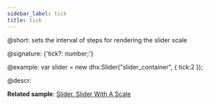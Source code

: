 ```yaml
---
sidebar_label: tick
title: tick
---          
```


@short: sets the interval of steps for rendering the slider scale

@signature: {'tick?: number;'}

@example:
var slider = new dhx.Slider("slider_container", { 
    tick:2
});

@descr:

**Related sample**: [Slider. Slider With A Scale](https://snippet.dhtmlx.com/4a6l7cyy)

[comment]: # (@related: slider/initializing_slider.md#configuration-properties slider/configuring_slider.md#scale-settings)
